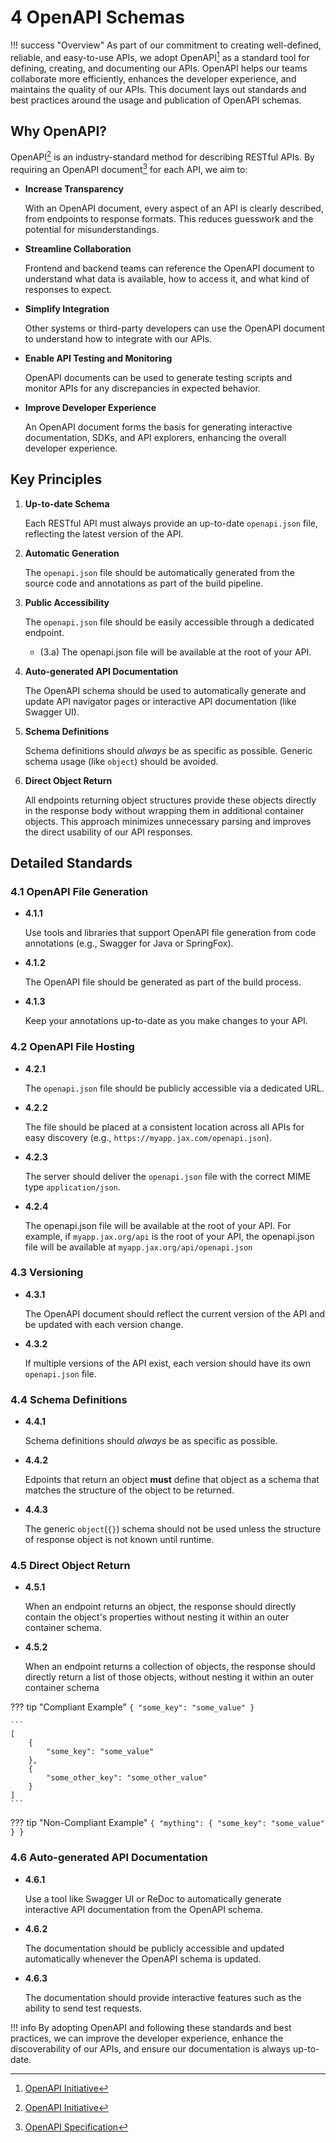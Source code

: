 # **4** OpenAPI Schemas

!!! success "Overview"
    As part of our commitment to creating well-defined, reliable, and easy-to-use APIs, 
    we adopt OpenAPI[^1] as a standard tool for defining, creating, and documenting our 
    APIs. OpenAPI helps our teams collaborate more efficiently, enhances the developer 
    experience, and maintains the quality of our APIs. This document lays out standards 
    and best practices around the usage and publication of OpenAPI schemas.

## Why OpenAPI?

OpenAPI[^1] is an industry-standard method for describing RESTful APIs. By requiring an 
OpenAPI document[^2] for each API, we aim to:

- **Increase Transparency** 
    
    With an OpenAPI document, every aspect of an API is clearly
described, from endpoints to response formats. This reduces guesswork and the potential 
for misunderstandings.

- **Streamline Collaboration** 

	Frontend and backend teams can reference the OpenAPI 
document to understand what data is available, how to access it, and what kind of 
responses to expect. 

- **Simplify Integration** 

	Other systems or third-party developers can use the OpenAPI 
document to understand how to integrate with our APIs. 

- **Enable API Testing and Monitoring** 

	OpenAPI documents can be used to generate 
testing scripts and monitor APIs for any discrepancies in expected behavior.

- **Improve Developer Experience** 

	An OpenAPI document forms the basis for generating 
interactive documentation, SDKs, and API explorers, enhancing the overall developer 
experience.

## Key Principles

1. **Up-to-date Schema** 

	Each RESTful API must always provide an up-to-date 
`openapi.json` file, reflecting the latest version of the API. 

2. **Automatic Generation** 

	The `openapi.json` file should be automatically generated 
from the source code and annotations as part of the build pipeline.

3. **Public Accessibility** 

	The `openapi.json` file should be easily accessible through
a dedicated endpoint.

    - (3.a) The openapi.json file will be available at the root of your API.

4. **Auto-generated API Documentation** 

	The OpenAPI schema should be used to 
automatically generate and update API navigator pages or interactive API documentation 
(like Swagger UI).

5. **Schema Definitions** 

	Schema definitions should _always_ be as specific as 
possible. Generic schema usage (like `object`) should be avoided.

6. **Direct Object Return** 

	All endpoints returning object structures provide these 
objects directly in the response body without wrapping them in additional container 
objects. This approach minimizes unnecessary parsing and improves the direct usability 
of our API responses.


## Detailed Standards

### **4.1** OpenAPI File Generation

- **4.1.1** 

	Use tools and libraries that support OpenAPI file generation from code annotations 
(e.g., Swagger for Java or SpringFox). 

- **4.1.2** 

	The OpenAPI file should be generated as part of the build process. 

- **4.1.3** 

	Keep your annotations up-to-date as you make changes to your API.

### **4.2** OpenAPI File Hosting

- **4.2.1** 

	The `openapi.json` file should be publicly accessible via a dedicated URL.

- **4.2.2** 

	The file should be placed at a consistent location across all APIs for easy discovery 
  (e.g., `https://myapp.jax.com/openapi.json`).

- **4.2.3** 

	The server should deliver the `openapi.json` file with the correct MIME type 
`application/json`.

- **4.2.4** 

	The openapi.json file will be available at the root of your API. For 
  example, if `myapp.jax.org/api` is the root of your API, the openapi.json file will
  be available at `myapp.jax.org/api/openapi.json` 

### **4.3** Versioning

- **4.3.1** 

	The OpenAPI document should reflect the current version of the API and be updated with
each version change.

- **4.3.2** 

	If multiple versions of the API exist, each version should have its own `openapi.json`
file.


### **4.4** Schema Definitions

- **4.4.1** 

	Schema definitions should _always_ be as specific as possible.

- **4.4.2** 

	Edpoints that return an object **must** define that object as a schema that matches 
the structure of the object to be returned.

- **4.4.3** 

	The generic `object`(`{}`) schema should not be used unless the structure of response 
object is not known until runtime.

### **4.5** Direct Object Return

- **4.5.1** 

	When an endpoint returns an object, the response should directly contain the object's 
properties without nesting it within an outer container schema. 

- **4.5.2** 

	When an endpoint returns a collection of objects, the response should directly return
a list of those objects, without nesting it within an outer container schema

??? tip "Compliant Example"
    ```
    {
      "some_key": "some_value"
    }
    ```

    ```
    [
        {
            "some_key": "some_value"
        },
        {
            "some_other_key": "some_other_value"
        }
    ]
    ```


??? tip "Non-Compliant Example"
    ```
    {
      "mything": {
        "some_key": "some_value"
      }
    }
    ```


### **4.6** Auto-generated API Documentation

- **4.6.1** 

	Use a tool like Swagger UI or ReDoc to automatically generate interactive API 
documentation from the OpenAPI schema.

- **4.6.2** 

	The documentation should be publicly accessible and updated automatically whenever the 
OpenAPI schema is updated.

- **4.6.3** 

	The documentation should provide interactive features such as the ability to send test
requests.

!!! info
    By adopting OpenAPI and following these standards and best practices, we can improve 
    the developer experience, enhance the discoverability of our APIs, and ensure our 
    documentation is always up-to-date.

[^1]: [OpenAPI Initiative](https://www.openapis.org/)
[^2]: [OpenAPI Specification](https://spec.openapis.org/oas/v3.1.0)
